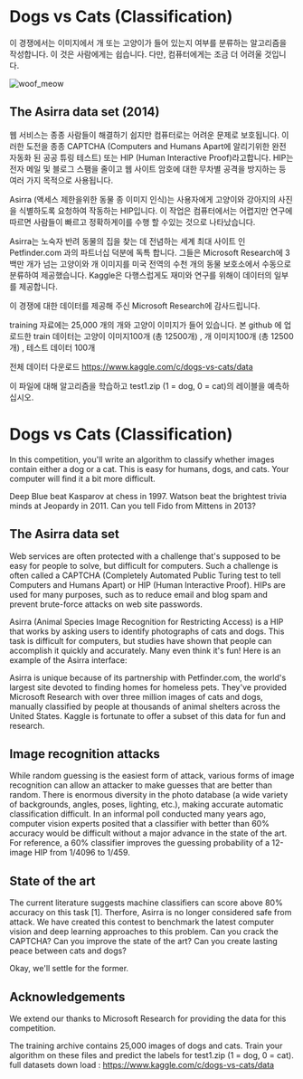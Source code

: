 # Dogs vs Cats (Classification)

이 경쟁에서는 이미지에서 개 또는 고양이가 들어 있는지 여부를 분류하는 알고리즘을 작성합니다. 이
것은 사람에게는 쉽습니다. 다만, 컴퓨터에게는 조금 더 어려울 것입니다.


![woof_meow](https://user-images.githubusercontent.com/55519278/75346721-ac03ba00-58e2-11ea-919c-2efa4885d959.jpg)


## The Asirra data set (2014)

웹 서비스는 종종 사람들이 해결하기 쉽지만 컴퓨터로는 어려운 문제로 보호됩니다. 이러한 도전을 종종  CAPTCHA  (Computers and Humans Apart에 알리기위한 완전 자동화 된 공공 튜링 테스트) 또는 HIP (Human Interactive Proof)라고합니다. HIP는 전자 메일 및 블로그 스팸을 줄이고 웹 사이트 암호에 대한 무차별 공격을 방지하는 등 여러 가지 목적으로 사용됩니다.

Asirra (액세스 제한을위한 동물 종 이미지 인식)는 사용자에게 고양이와 강아지의 사진을 식별하도록 요청하여 작동하는 HIP입니다. 이 작업은 컴퓨터에서는 어렵지만 연구에 따르면 사람들이 빠르고 정확하게이를 수행 할 수있는 것으로 나타났습니다. 

Asirra는 노숙자 반려 동물의 집을 찾는 데 전념하는 세계 최대 사이트 인 Petfinder.com 과의 파트너십 덕분에 독특  합니다. 그들은 Microsoft Research에 3 백만 개가 넘는 고양이와 개 이미지를 미국 전역의 수천 개의 동물 보호소에서 수동으로 분류하여 제공했습니다. 
Kaggle은 다행스럽게도 재미와 연구를 위해이 데이터의 일부를 제공합니다. 

이 경쟁에 대한 데이터를 제공해 주신 Microsoft Research에 감사드립니다.


training 자료에는 25,000 개의 개와 고양이 이미지가 들어 있습니다. 
본 github 에 업로드한 train 데이터는 고양이 이미지100개 (총 12500개) , 개 이미지100개 (총 12500개) , 테스트 데이터 100개

전체 데이터 다운로드
https://www.kaggle.com/c/dogs-vs-cats/data

이 파일에 대해 알고리즘을 학습하고 test1.zip (1 = dog, 0 = cat)의 레이블을 예측하십시오.


# Dogs vs Cats (Classification)

In this competition, you'll write an algorithm to classify whether images contain either a dog or a cat.  This is easy for humans, dogs, and cats. Your computer will find it a bit more difficult.

Deep Blue beat Kasparov at chess in 1997.
Watson beat the brightest trivia minds at Jeopardy in 2011.
Can you tell Fido from Mittens in 2013?

## The Asirra data set
Web services are often protected with a challenge that's supposed to be easy for people to solve, but difficult for computers. Such a challenge is often called a CAPTCHA (Completely Automated Public Turing test to tell Computers and Humans Apart) or HIP (Human Interactive Proof). HIPs are used for many purposes, such as to reduce email and blog spam and prevent brute-force attacks on web site passwords.

Asirra (Animal Species Image Recognition for Restricting Access) is a HIP that works by asking users to identify photographs of cats and dogs. This task is difficult for computers, but studies have shown that people can accomplish it quickly and accurately. Many even think it's fun! Here is an example of the Asirra interface:

Asirra is unique because of its partnership with Petfinder.com, the world's largest site devoted to finding homes for homeless pets. They've provided Microsoft Research with over three million images of cats and dogs, manually classified by people at thousands of animal shelters across the United States. Kaggle is fortunate to offer a subset of this data for fun and research. 

## Image recognition attacks
While random guessing is the easiest form of attack, various forms of image recognition can allow an attacker to make guesses that are better than random. There is enormous diversity in the photo database (a wide variety of backgrounds, angles, poses, lighting, etc.), making accurate automatic classification difficult. In an informal poll conducted many years ago, computer vision experts posited that a classifier with better than 60% accuracy would be difficult without a major advance in the state of the art. For reference, a 60% classifier improves the guessing probability of a 12-image HIP from 1/4096 to 1/459.

## State of the art
The current literature suggests machine classifiers can score above 80% accuracy on this task [1]. Therfore, Asirra is no longer considered safe from attack.  We have created this contest to benchmark the latest computer vision and deep learning approaches to this problem. Can you crack the CAPTCHA? Can you improve the state of the art? Can you create lasting peace between cats and dogs?

Okay, we'll settle for the former. 


## Acknowledgements
We extend our thanks to Microsoft Research for providing the data for this competition.


The training archive contains 25,000 images of dogs and cats. 
Train your algorithm on these files and predict the labels for test1.zip (1 = dog, 0 = cat).
full datasets down load : https://www.kaggle.com/c/dogs-vs-cats/data

